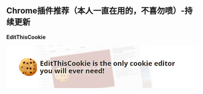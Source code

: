 ## Chrome插件推荐（本人一直在用的，不喜勿喷）-持续更新

**EditThisCookie**

![](https://github.com/zyl-fun/pic/blob/master/%E4%BC%81%E4%B8%9A%E5%BE%AE%E4%BF%A1%E6%88%AA%E5%9B%BE_20200701134059.png?raw=true)



